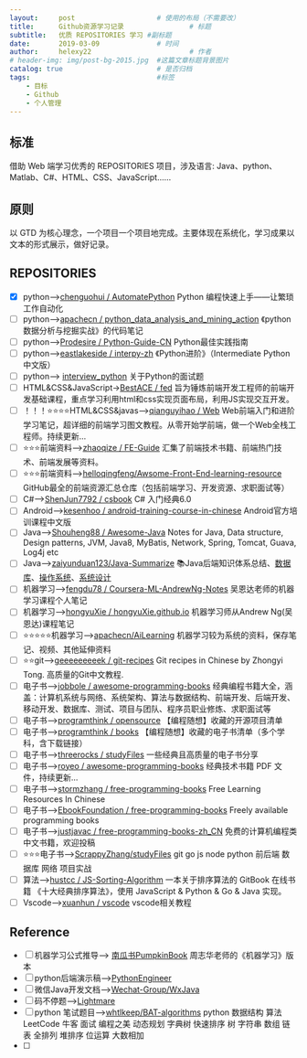 ```yaml
---
layout:     post   				    # 使用的布局（不需要改）
title:      Github资源学习记录 				# 标题 
subtitle:   优质 REPOSITORIES 学习 #副标题
date:       2019-03-09 				# 时间
author:     helexy22 						# 作者
# header-img: img/post-bg-2015.jpg  #这篇文章标题背景图片
catalog: true 						# 是否归档
tags:								#标签
    - 目标
    - Github
    - 个人管理
---
```


## 标准

借助 Web 端学习优秀的 REPOSITORIES 项目，涉及语言: Java、python、Matlab、C#、HTML、CSS、JavaScript……

## 原则

以 GTD 为核心理念，一个项目一个项目地完成。主要体现在系统化，学习成果以文本的形式展示，做好记录。

## REPOSITORIES

- [x] python-->[chenguohui / AutomatePython](https://github.com/chenguohui/AutomatePython)  Python 编程快速上手——让繁琐工作自动化
- [ ] python-->[apachecn / python_data_analysis_and_mining_action](https://github.com/apachecn/python_data_analysis_and_mining_action)  《python数据分析与挖掘实战》的代码笔记
- [ ] python-->[Prodesire / Python-Guide-CN](https://github.com/Prodesire/Python-Guide-CN)  Python最佳实践指南
- [ ] python-->[eastlakeside / interpy-zh](https://github.com/eastlakeside/interpy-zh)  《Python进阶》（Intermediate Python 中文版）
- [ ] python--> [interview_python](https://github.com/taizilongxu/interview_python)  关于Python的面试题
- [ ] HTML&CSS&JavaScript->[BestACE / fed](https://github.com/BestACE/fed)  旨为锤炼前端开发工程师的前端开发基础课程，重点学习利用html和css实现页面布局，利用JS实现交互开发。
- [ ] ！！！⭐⭐⭐⭐HTML&CSS&javas-->[qianguyihao / Web](https://github.com/qianguyihao/Web)  Web前端入门和进阶学习笔记，超详细的前端学习图文教程。从零开始学前端，做一个Web全栈工程师。持续更新...
- [ ] ⭐⭐⭐前端资料-->[zhaoqize / FE-Guide](https://github.com/zhaoqize/FE-Guide)  汇集了前端技术书籍、前端热门技术、前端发展等资料。
- [ ] ⭐⭐⭐前端资料-->[helloqingfeng/Awsome-Front-End-learning-resource](https://github.com/helloqingfeng)  GitHub最全的前端资源汇总仓库（包括前端学习、开发资源、求职面试等）
- [ ] C#-->[ShenJun7792 / csbook](https://github.com/ShenJun7792/csbook)  C# 入门经典6.0
- [ ] Android-->[kesenhoo / android-training-course-in-chinese](https://github.com/kesenhoo/android-training-course-in-chinese)  Android官方培训课程中文版
- [ ] Java-->[Shouheng88 / Awesome-Java](https://github.com/Shouheng88/Awesome-Java)  Notes for Java, Data structure, Design patterns, JVM, Java8, MyBatis, Network, Spring, Tomcat, Guava, Log4j etc
- [ ] Java-->[zaiyunduan123/Java-Summarize](https://github.com/zaiyunduan123/Java-Summarize)  📚Java后端知识体系总结、[数据库](https://github.com/zaiyunduan123/Java-Summarize#%E6%95%B0%E6%8D%AE%E5%BA%93)、[操作系统](https://github.com/zaiyunduan123/Java-Summarize#%E6%93%8D%E4%BD%9C%E7%B3%BB%E7%BB%9F)、[系统设计](https://github.com/zaiyunduan123/Java-Summarize#%E7%B3%BB%E7%BB%9F%E8%AE%BE%E8%AE%A1)
- [ ] 机器学习-->[fengdu78 / Coursera-ML-AndrewNg-Notes](https://github.com/fengdu78/Coursera-ML-AndrewNg-Notes)  吴恩达老师的机器学习课程个人笔记
- [ ] 机器学习-->[hongyuXie / hongyuXie.github.io](https://github.com/hongyuXie/hongyuXie.github.io)  机器学习师从Andrew Ng(吴恩达)课程笔记
- [ ] ⭐⭐⭐⭐⭐机器学习-->[apachecn/AiLearning](https://github.com/apachecn/AiLearning)  机器学习较为系统的资料，保存笔记、视频、其他延伸资料   
- [ ] ⭐⭐git-->[geeeeeeeeek / git-recipes](https://github.com/geeeeeeeeek/git-recipes)   Git recipes in Chinese by Zhongyi Tong. 高质量的Git中文教程.
- [ ] 电子书-->[jobbole / awesome-programming-books](https://github.com/jobbole/awesome-programming-books)  经典编程书籍大全，涵盖：计算机系统与网络、系统架构、算法与数据结构、前端开发、后端开发、移动开发、数据库、测试、项目与团队、程序员职业修炼、求职面试等
- [ ] 电子书-->[programthink / opensource](https://github.com/programthink/opensource)  【编程随想】收藏的开源项目清单
- [ ] 电子书-->[programthink / books](https://github.com/programthink/books)  【编程随想】收藏的电子书清单（多个学科，含下载链接）
- [ ] 电子书-->[threerocks / studyFiles](https://github.com/threerocks/studyFiles)  一些经典且高质量的电子书分享
- [ ] 电子书-->[royeo / awesome-programming-books](https://github.com/royeo/awesome-programming-books)  经典技术书籍 PDF 文件，持续更新...
- [ ] 电子书-->[stormzhang / free-programming-books](https://github.com/stormzhang/free-programming-books) Free Learning Resources In Chinese
- [ ] 电子书-->[EbookFoundation / free-programming-books](https://github.com/EbookFoundation/free-programming-books) Freely available programming books
- [ ] 电子书-->[justjavac / free-programming-books-zh_CN](https://github.com/justjavac/free-programming-books-zh_CN)  免费的计算机编程类中文书籍，欢迎投稿
- [ ] ⭐⭐⭐电子书-->[ScrappyZhang/studyFiles](https://github.com/ScrappyZhang/studyFiles) git go js node python 前后端 数据库 网络 项目实战
- [ ] 算法-->[hustcc / JS-Sorting-Algorithm](https://github.com/hustcc/JS-Sorting-Algorithm)  一本关于排序算法的 GitBook 在线书籍 《十大经典排序算法》，使用 JavaScript & Python & Go & Java 实现。
- [ ] Vscode-->[xuanhun / vscode](https://github.com/xuanhun/vscode)  vscode相关教程

## Reference

- [ ] 机器学习公式推导--> [南瓜书PumpkinBook](https://datawhalechina.github.io/pumpkin-book/#)  周志华老师的《机器学习》版本
- [ ] python后端演示稿-->[PythonEngineer](http://skycrab.github.io/PythonEngineer/#1)
- [ ] 微信Java开发文档-->[Wechat-Group/WxJava](https://github.com/Wechat-Group/WxJava/wiki)
- [ ] 码不停题-->[Lightmare](http://lightmare.cn/2019/01/21/leetcode)
- [ ] python 笔试题目-->[whtlkeep/BAT-algorithms](https://github.com/whtlkeep/BAT-algorithms) python 数据结构 算法 LeetCode 牛客 面试 编程之美 动态规划 字典树 快速排序 树 字符串 数组 链表 全排列 堆排序 位运算 大数相加
- [ ] 